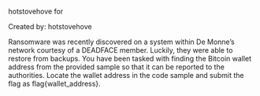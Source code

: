 hotstovehove for

Created by: hotstovehove

Ransomware was recently discovered on a system within De Monne’s network courtesy of a DEADFACE member. Luckily, they were able to restore from backups. You have been tasked with finding the Bitcoin wallet address from the provided sample so that it can be reported to the authorities. Locate the wallet address in the code sample and submit the flag as flag{wallet_address}.
